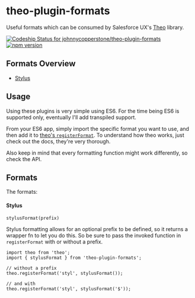 # theo-plugin-formats
Useful formats which can be consumed by Salesforce UX's [Theo](https://github.com/salesforce-ux/theo) library.

[ ![Codeship Status for johnnycopperstone/theo-plugin-formats](https://codeship.com/projects/c0553380-dd4b-0133-c869-6e554581ddcc/status?branch=master)](https://codeship.com/projects/144341)
[![npm version](https://badge.fury.io/js/theo-plugin-formats.svg)](https://badge.fury.io/js/theo-plugin-formats)

## Formats Overview

- [Stylus](#stylus)

## Usage

Using these plugins is very simple using ES6. For the time being ES6 is supported only, eventually I'll add transpiled support.

From your ES6 app, simply import the specific format you want to use, and then add it to [theo's `registerFormat`](https://github.com/salesforce-ux/theo#theoregisterformatname-formatter). To understand how theo works, just check out the docs, they're very thorough.

Also keep in mind that every formatting function might work differently, so check the API.

## Formats

The formats:

#### Stylus

  `stylusFormat(prefix)`

Stylus formatting allows for an optional prefix to be defined, so it returns a wrapper fn to let you do this. So be sure to pass the invoked function in `registerFormat` with or without a prefix.

  ```
  import theo from 'theo';
  import { stylusFormat } from 'theo-plugin-formats';

  // without a prefix
  theo.registerFormat('styl', stylusFormat());

  // and with
  theo.registerFormat('styl', stylusFormat('$'));
  ```

